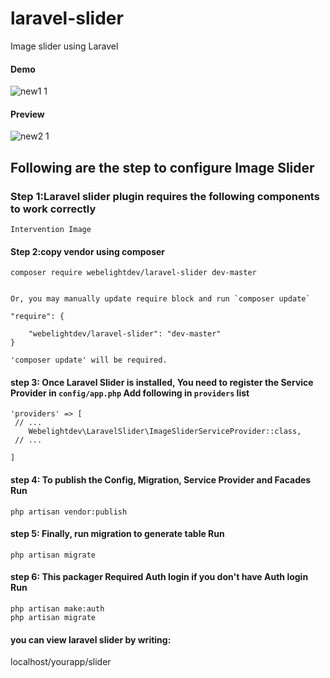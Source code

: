 # laravel-slider
Image slider using Laravel


#### Demo
![new1 1](https://user-images.githubusercontent.com/32864560/33128148-5c004364-cfb1-11e7-85bf-e88744636157.png)

#### Preview
![new2 1](https://user-images.githubusercontent.com/32864560/33128164-69ca895a-cfb1-11e7-97fb-ff8dbf9558ef.png)


## Following are the step to configure Image Slider

### Step 1:Laravel slider plugin requires the following components to work correctly
    
    Intervention Image
    

#### Step 2:copy vendor using composer
    
    composer require webelightdev/laravel-slider dev-master
    
    
    Or, you may manually update require block and run `composer update`
    
    "require": {
       
        "webelightdev/laravel-slider": "dev-master"
    }
    
    'composer update' will be required.

#### step 3: Once Laravel Slider is installed, You need to register the Service Provider in `config/app.php` Add following in `providers` list

   
    'providers' => [
     // ...
        Webelightdev\LaravelSlider\ImageSliderServiceProvider::class,
     // ...

    ]

#### step 4: To publish the Config, Migration, Service Provider and Facades Run

	php artisan vendor:publish

#### step 5: Finally, run migration to generate table Run
 
	php artisan migrate
	
#### step 6: This packager Required Auth login if you don't have Auth login Run

	php artisan make:auth
    php artisan migrate

#### you can view laravel slider by writing:
localhost/yourapp/slider



